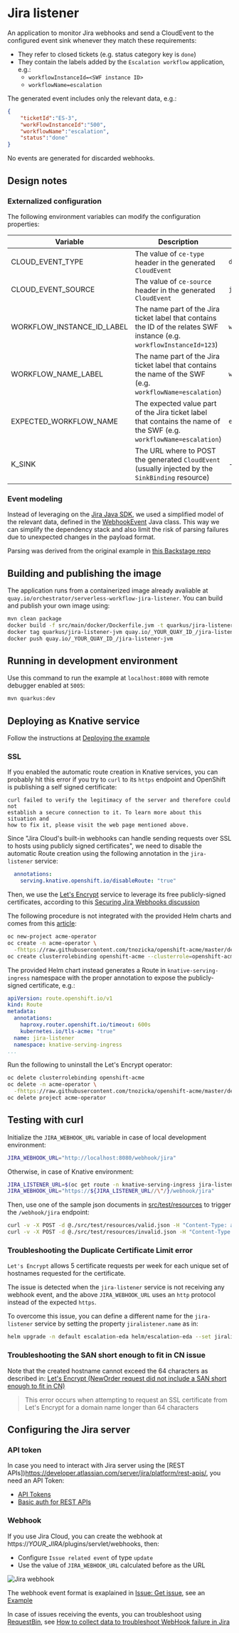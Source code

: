 # Jira listener
An application to monitor Jira webhooks and send a CloudEvent to the configured event sink whenever they match these requirements:
* They refer to closed tickets (e.g. status category key is `done`)
* They contain the labels added by the `Escalation workflow` application, e.g.:
  * `workflowInstanceId=<SWF instance ID>`
  * `workflowName=escalation`

The generated event includes only the relevant data, e.g.:
```json
{
    "ticketId":"ES-3",
    "workFlowInstanceId":"500",
    "workflowName":"escalation",
    "status":"done"
}  
```

No events are generated for discarded webhooks.

## Design notes

### Externalized configuration
The following environment variables can modify the configuration properties:

| Variable | Description | Default value |
|----------|-------------|---------------|
| CLOUD_EVENT_TYPE | The value of `ce-type` header in the generated `CloudEvent` | `dev.parodos.escalation` |
| CLOUD_EVENT_SOURCE | The value of `ce-source` header in the generated `CloudEvent` | `jira.listener` |
| WORKFLOW_INSTANCE_ID_LABEL | The name part of the Jira ticket label that contains the ID of the relates SWF instance (e.g. `workflowInstanceId=123`)  | `workflowInstanceId` |
| WORKFLOW_NAME_LABEL | The name part of the Jira ticket label that contains the name of the SWF (e.g. `workflowName=escalation`)  | `workflowName` |
| EXPECTED_WORKFLOW_NAME | The expected value part of the Jira ticket label that contains the name of the SWF (e.g. `workflowName=escalation`)  | `escalation` |
| K_SINK | The URL where to POST the generated `CloudEvent` (usually injected by the `SinkBinding` resource) | - |

### Event modeling
Instead of leveraging on the [Jira Java SDK](https://developer.atlassian.com/server/jira/platform/java-apis/), we used a simplified model of the relevant data,
defined in the [WebhookEvent](./src/main/java/dev/parodos/jiralistener/model/WebhookEvent.java) Java class. This way we can simplify the dependency stack
and also limit the risk of parsing failures due to unexpected changes in the payload format.

Parsing was derived from the original example in [this Backstage repo](https://github.com/tiagodolphine/backstage/blob/eedfe494dd313a3ad6a484c0596ba12d6199c1a8/plugins/swf-backend/src/service/JiraService.ts#L66C19-L66C40)

## Building and publishing the image
The application runs from a containerized image already avaliable at `quay.io/orchestrator/serverless-workflow-jira-listener`.
You can build and publish your own image using:
```bash
mvn clean package
docker build -f src/main/docker/Dockerfile.jvm -t quarkus/jira-listener-jvm .
docker tag quarkus/jira-listener-jvm quay.io/_YOUR_QUAY_ID_/jira-listener-jvm
docker push quay.io/_YOUR_QUAY_ID_/jira-listener-jvm
```

## Running in development environment
Use this command to run the example at `localhost:8080` with remote debugger enabled at `5005`:
```bash
mvn quarkus:dev
```

## Deploying as Knative service
Follow the instructions at [Deploying the example](../README.md#deploying-the-example)

### SSL
If you enabled the automatic route creation in Knative services, you can probably hit this error if you try to `curl` to its `https` endpoint and
OpenShift is publishing a self signed certificate:
```
curl failed to verify the legitimacy of the server and therefore could not
establish a secure connection to it. To learn more about this situation and
how to fix it, please visit the web page mentioned above.
```

Since "Jira Cloud's built-in webhooks can handle sending requests over SSL to hosts using publicly signed certificates", we need to disable the automatic Route
creation using the following annotation in the `jira-listener` service:
```yaml
  annotations:
    serving.knative.openshift.io/disableRoute: "true"
```
Then, we use the [Let's Encrypt](https://letsencrypt.org/) service to leverage its free publicly-signed certificates, according to this
[Securing Jira Webhooks discussion](https://community.atlassian.com/t5/Jira-questions/Securing-Jira-Webhooks/qaq-p/1850259)

The following procedure is not integrated with the provided Helm charts and comes from this [article](https://developer.ibm.com/tutorials/secure-red-hat-openshift-routes-with-lets-encrypt/):
```bash
oc new-project acme-operator
oc create -n acme-operator \
  -fhttps://raw.githubusercontent.com/tnozicka/openshift-acme/master/deploy/cluster-wide/{clusterrole,serviceaccount,issuer-letsencrypt-live,deployment}.yaml
oc create clusterrolebinding openshift-acme --clusterrole=openshift-acme --serviceaccount="$( oc project -q ):openshift-acme" --dry-run -o yaml | oc create -f -
```

The provided Helm chart instead generates a Route in `knative-serving-ingress` namespace with the proper annotation to expose the publicly-signed certificate, e.g.:
```yaml
apiVersion: route.openshift.io/v1
kind: Route
metadata:
  annotations:
    haproxy.router.openshift.io/timeout: 600s 
    kubernetes.io/tls-acme: "true"
  name: jira-listener 
  namespace: knative-serving-ingress 
...
```

Run the following to uninstall the Let's Encrypt operator:
```bash
oc delete clusterrolebinding openshift-acme
oc delete -n acme-operator \
  -fhttps://raw.githubusercontent.com/tnozicka/openshift-acme/master/deploy/cluster-wide/{clusterrole,serviceaccount,issuer-letsencrypt-live,deployment}.yaml
oc delete project acme-operator
```

## Testing with curl
Initialize the `JIRA_WEBHOOK_URL` variable in case of local development environment:
```bash
JIRA_WEBHOOK_URL="http://localhost:8080/webhook/jira"
```
Otherwise, in case of Knative environment:
```bash
JIRA_LISTENER_URL=$(oc get route -n knative-serving-ingress jira-listener -oyaml | yq '.status.ingress[0].host')
JIRA_WEBHOOK_URL="https://${JIRA_LISTENER_URL//\"/}/webhook/jira"
```

Then, use one of the sample json documents in [src/test/resources](./src/test/resources/) to trigger the `/webhook/jira` endpoint:
```bash
curl -v -X POST -d @./src/test/resources/valid.json -H "Content-Type: application/json" -k  "${JIRA_WEBHOOK_URL}"
curl -v -X POST -d @./src/test/resources/invalid.json -H "Content-Type: application/json" -k  "${JIRA_WEBHOOK_URL}"
```

### Troubleshooting the Duplicate Certificate Limit error
`Let's Encrypt` allows 5 certificate requests per week for each unique set of hostnames requested for the certificate.

The issue is detected when the `jira-listener` service is not receiving any webhook event, and the above `JIRA_WEBHOOK_URL` uses an `http`
protocol instead of the expected `https`.

To overcome this issue, you can define a different name for the `jira-listener` service by setting the property `jiralistener.name` as in:
```bash
helm upgrade -n default escalation-eda helm/escalation-eda --set jiralistener.name=my-jira-listener --debug 
```

### Troubleshooting the SAN short enough to fit in CN issue
Note that the created hostname cannot exceed the 64 characters as described in: [Let's Encrypt (NewOrder request did not include a SAN short enough to fit in CN)](https://support.cpanel.net/hc/en-us/articles/4405807056023-Let-s-Encrypt-NewOrder-request-did-not-include-a-SAN-short-enough-to-fit-in-CN-)
>This error occurs when attempting to request an SSL certificate from Let's Encrypt for a domain name longer than 64 characters

## Configuring the Jira server
### API token
In case you need to interact with Jira server using the [REST APIs])https://developer.atlassian.com/server/jira/platform/rest-apis/, you need an API Token:
* [API Tokens](https://id.atlassian.com/manage-profile/security/api-tokens)
* [Basic auth for REST APIs](https://developer.atlassian.com/cloud/jira/platform/basic-auth-for-rest-apis/)

### Webhook
If you use Jira Cloud, you can create the webhook at https://_YOUR_JIRA_/plugins/servlet/webhooks, then:
* Configure `Issue related event` of type `update`
* Use the value of `JIRA_WEBHOOK_URL` calculated before as the URL

![Jira webhook](../doc/webhook.png)

The webhook event format is exaplained in [Issue: Get issue](https://docs.atlassian.com/software/jira/docs/api/REST/9.11.0/#api/2/issue-getIssue),
see an [Example](https://jira.atlassian.com/rest/api/2/issue/JRA-2000)

In case of issues receiving the events, you can troubleshoot using [RequestBin](https://requestbin.com/), see [How to collect data to troubleshoot WebHook failure in Jira](https://confluence.atlassian.com/jirakb/how-to-collect-data-to-troubleshoot-webhook-failure-in-jira-397083035.html)